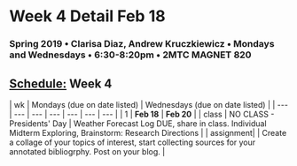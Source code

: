 # Week 4 Detail Feb 18

### Spring 2019 • Clarisa Diaz, Andrew Kruczkiewicz • Mondays and Wednesdays • 6:30-8:20pm • 2MTC MAGNET 820

## [Schedule:](./) Week 4

| wk | Mondays \(due on date listed\) | Wednesdays \(due on date listed\) |
| --- | --- | --- | --- | --- | --- | --- |
| 1 | **Feb 18** | **Feb 20** |
| class | NO CLASS - Presidents' Day | Weather Forecast Log DUE, share in class. Individual Midterm Exploring, Brainstorm: Research Directions |
| assignment|   | Create a collage of your topics of interest, start collecting sources for your annotated bibliogrphy. Post on your blog.  |
